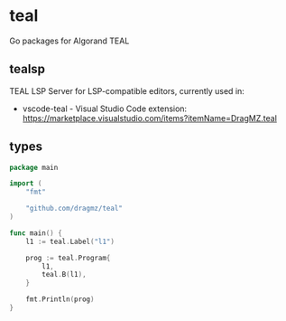 # teal

Go packages for Algorand TEAL

##  tealsp

TEAL LSP Server for LSP-compatible editors, currently used in:

- vscode-teal - Visual Studio Code extension: https://marketplace.visualstudio.com/items?itemName=DragMZ.teal

## types

```go
package main

import (
    "fmt"

    "github.com/dragmz/teal"
)

func main() {
    l1 := teal.Label("l1")

    prog := teal.Program{
        l1,
        teal.B(l1),
    }

    fmt.Println(prog)
}
```
